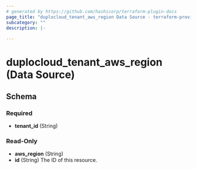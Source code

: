 ```yaml
---
# generated by https://github.com/hashicorp/terraform-plugin-docs
page_title: "duplocloud_tenant_aws_region Data Source - terraform-provider-duplocloud"
subcategory: ""
description: |-
  
---
```


# duplocloud_tenant_aws_region (Data Source)





<!-- schema generated by tfplugindocs -->
## Schema

### Required

- **tenant_id** (String)

### Read-Only

- **aws_region** (String)
- **id** (String) The ID of this resource.


